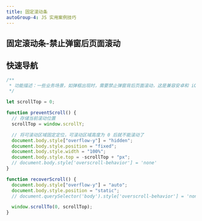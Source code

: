```yaml
---
title: 固定滚动条
autoGroup-4: JS 实用案例技巧
---
```


## 固定滚动条-禁止弹窗后页面滚动

## 快速导航

<TOC />

```js
/**
 * 功能描述：一些业务场景，如弹框出现时，需要禁止弹窗背后页面滚动，这是兼容安卓和 iOS 禁止页面滚动的解决方案
 */

let scrollTop = 0;

function preventScroll() {
  // 存储当前滚动位置
  scrollTop = window.scrollY;

  // 将可滚动区域固定定位，可滚动区域高度为 0 后就不能滚动了
  document.body.style["overflow-y"] = "hidden";
  document.body.style.position = "fixed";
  document.body.style.width = "100%";
  document.body.style.top = -scrollTop + "px";
  // document.body.style['overscroll-behavior'] = 'none'
}

function recoverScroll() {
  document.body.style["overflow-y"] = "auto";
  document.body.style.position = "static";
  // document.querySelector('body').style['overscroll-behavior'] = 'none'

  window.scrollTo(0, scrollTop);
}
```

<footer-FooterLink :isShareLink="true" :isDaShang="true" />
<footer-FeedBack />